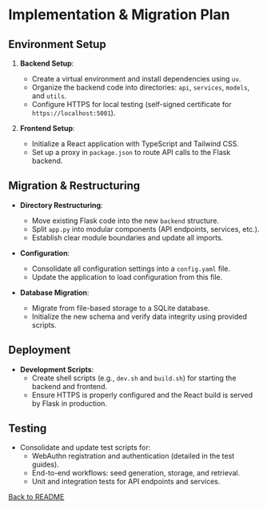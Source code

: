 # Implementation & Migration Plan

## Environment Setup
1. **Backend Setup**:
   - Create a virtual environment and install dependencies using `uv`.
   - Organize the backend code into directories: `api`, `services`, `models`, and `utils`.
   - Configure HTTPS for local testing (self-signed certificate for `https://localhost:5001`).

2. **Frontend Setup**:
   - Initialize a React application with TypeScript and Tailwind CSS.
   - Set up a proxy in `package.json` to route API calls to the Flask backend.

## Migration & Restructuring
- **Directory Restructuring**:  
  - Move existing Flask code into the new `backend` structure.
  - Split `app.py` into modular components (API endpoints, services, etc.).
  - Establish clear module boundaries and update all imports.

- **Configuration**:
  - Consolidate all configuration settings into a `config.yaml` file.
  - Update the application to load configuration from this file.

- **Database Migration**:
  - Migrate from file-based storage to a SQLite database.
  - Initialize the new schema and verify data integrity using provided scripts.

## Deployment
- **Development Scripts**:  
  - Create shell scripts (e.g., `dev.sh` and `build.sh`) for starting the backend and frontend.
  - Ensure HTTPS is properly configured and the React build is served by Flask in production.

## Testing
- Consolidate and update test scripts for:
  - WebAuthn registration and authentication (detailed in the test guides).
  - End-to-end workflows: seed generation, storage, and retrieval.
  - Unit and integration tests for API endpoints and services.

[Back to README](../README.md) 